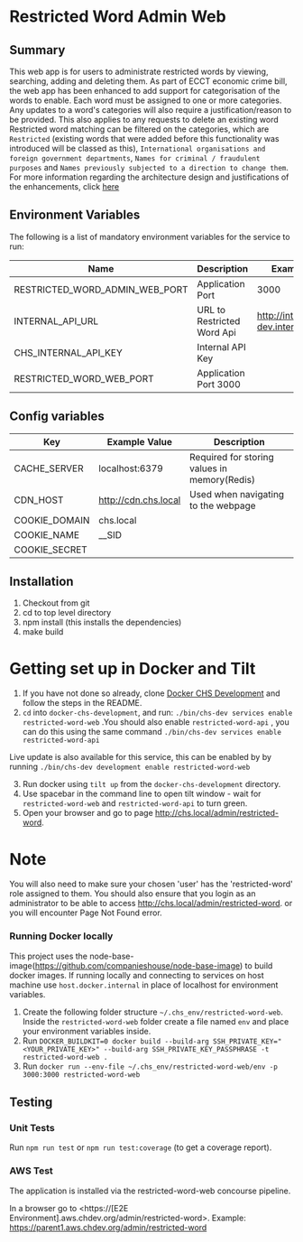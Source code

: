 # Restricted Word Admin Web

## Summary

This web app is for users to administrate restricted words by viewing, searching, adding and deleting them. 
As part of ECCT economic crime bill, the web app has been enhanced to add support for categorisation of the words to enable. Each word must be assigned to one or more categories. Any updates to a word's categories will also require a justification/reason to be provided. This also applies to any requests to delete an existing word
Restricted word matching can be filtered on the categories, which are `Restricted` (existing words that were added before this functionality was introduced will be classed as this), `International organisations and foreign government departments`,  `Names for criminal / fraudulent purposes` and `Names previously subjected to a direction to change them`.
For more information regarding the architecture design and justifications of the enhancements, click [here](https://companieshouse.atlassian.net/wiki/spaces/PS/pages/4260626528/Enhancing+restricted+word+service)


## Environment Variables

The following is a list of mandatory environment variables for the service to run:

Name                                        | Description                                                               | Example Value
------------------------------------------- | ------------------------------------------------------------------------- | ------------------------
RESTRICTED_WORD_ADMIN_WEB_PORT              | Application Port                                                          | 3000
INTERNAL_API_URL                            | URL to Restricted Word Api                                                | http://internalapi.chs-dev.internal:4001
CHS_INTERNAL_API_KEY                        | Internal API Key
RESTRICTED_WORD_WEB_PORT                    | Application Port                                                           3000

## Config variables

Key             | Example Value         | Description
----------------|-----------------------|------------------------------------
CACHE_SERVER    | localhost:6379        | Required for storing values in memory(Redis)
CDN_HOST        | http://cdn.chs.local  | Used when navigating to the webpage
COOKIE_DOMAIN   | chs.local             |
COOKIE_NAME     |__SID                  |
COOKIE_SECRET   |                       |

## Installation

1. Checkout from git
2. cd to top level directory
3. npm install  (this installs the dependencies)
4. make build


# Getting set up in Docker and Tilt
 1. If you have not done so already, clone [Docker CHS Development](https://github.com/compaiieshouse/docker-chs-development) and follow the steps in the README.
2. `cd` into `docker-chs-development`, and run: `./bin/chs-dev services enable restricted-word-web` .You should also enable `restricted-word-api` , you can do this using the same command `./bin/chs-dev services enable restricted-word-api`

Live update is also available for this service, this can be enabled by by running `./bin/chs-dev development enable restricted-word-web`

3. Run docker using `tilt up` from the `docker-chs-development` directory.
4. Use spacebar in the command line to open tilt window - wait for `restricted-word-web` and `restricted-word-api`  to turn green.
5. Open your browser and go to page http://chs.local/admin/restricted-word.


# Note
You will also need to make sure your chosen 'user' has the 'restricted-word' role assigned to them. You should also ensure that you login as an administrator to be able to access http://chs.local/admin/restricted-word. or you will encounter Page Not Found error. 

### Running Docker locally

This project uses the node-base-image(https://github.com/companieshouse/node-base-image) to build docker images. If running locally and connecting to services on host machine use `host.docker.internal` in place of localhost for environment variables.

1. Create the following folder structure `~/.chs_env/restricted-word-web`. Inside the `restricted-word-web` folder create a file named `env` and place your environment variables inside.
2. Run `DOCKER_BUILDKIT=0 docker build --build-arg SSH_PRIVATE_KEY="<YOUR_PRIVATE_KEY>" --build-arg SSH_PRIVATE_KEY_PASSPHRASE -t restricted-word-web .`
3. Run `docker run --env-file ~/.chs_env/restricted-word-web/env -p 3000:3000 restricted-word-web`


## Testing

### Unit Tests
Run `npm run test` or `npm run test:coverage` (to get a coverage report).

### AWS Test

The application is installed via the restricted-word-web concourse pipeline.

In a browser go to <https://[E2E Environment].aws.chdev.org/admin/restricted-word>. Example:  https://parent1.aws.chdev.org/admin/restricted-word